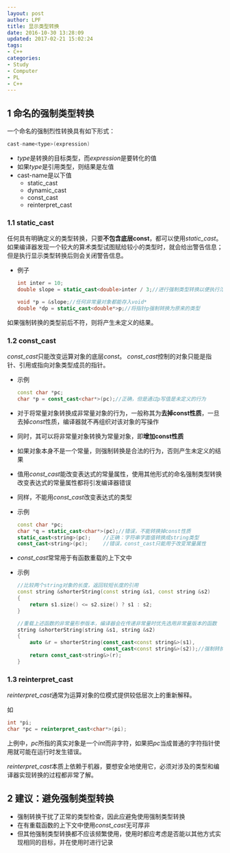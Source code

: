 ```yaml
---
layout: post
author: LPF
title: 显示类型转换
date: 2016-10-30 13:28:09
updated: 2017-02-21 15:02:24
tags:
- C++
categories:
- Study
- Computer
- PL
- C++
---
```


## 1 命名的强制类型转换

一个命名的强制烈性转换具有如下形式：

```cpp
cast-name<type>(expression)
```

- *type*是转换的目标类型，而*expression*是要转化的值
- 如果*type*是引用类型，则结果是左值
- cast-name是以下值
    + static_cast
    + dynamic_cast
    + const_cast
    + reinterpret_cast

### 1.1 static_cast

任何具有明确定义的类型转换，只要**不包含底层const**，都可以使用*static_cast*。
如果编译器发现一个较大的算术类型试图赋给较小的类型时，就会给出警告信息；但是执行显示类型转换后则会关闭警告信息。

- 例子

    ```cpp
    int inter = 10;
    double slope = static_cast<double>inter / 3;//进行强制类型转换以便执行浮点数除法

    void *p = &slope;//任何非常量对象都能存入void*
    double *dp = static_cast<double*>p;//将指针p强制转换为原来的类型
    ```

如果强制转换的类型前后不符，则将产生未定义的结果。

### 1.2 const_cast

*const_cast*只能改变运算对象的底层*const*。
*const_cast*控制的对象只能是指针、引用或指向对象类型成员的指针。

- 示例

   ```cpp
   const char *pc;
   char *p = const_cast<char*>(pc);//正确，但是通过p写值是未定义的行为
   ```


- 对于将常量对象转换成非常量对象的行为，一般称其为**去掉const性质**，一旦去掉*const*性质，编译器就不再组织对该对象的写操作
- 同时，其可以将非常量对象转换为常量对象，即**增加const性质**
- 如果对象本身不是一个常量，则强制转换是合法的行为，否则产生未定义的结果
- 值用*const_cast*能改变表达式的常量属性，使用其他形式的命名强制类型转换改变表达式的常量属性都将引发编译器错误
- 同样，不能用*const_cast*改变表达式的类型

- 示例

   ```cpp
   const char *pc;
   char *q = static_cast<char*>(pc);//错误，不能转换掉const性质
   static_cast<string>(pc);    //正确：字符串字面值转换成string类型
   const_cast<string>(pc);     //错误，const_cast只能用于改变常量属性
   ```

- *const_cast*常常用于有函数重载的上下文中
- 示例

   ```cpp
   //比较两个string对象的长度，返回较短长度的引用    
   const string &shorterString(const string &s1, const string &s2)    
   {    
       return s1.size() <= s2.size() ? s1 : s2;
   }

   //重载上述函数的非常量形参版本，编译器会在传递非常量时优先选用非常量版本的函数
   string &shorterString(string &s1, string &s2)
   {
       auto &r = shorterString(const_cast<const string&>(s1),
                               const_cast<const string&>(s2));//强制转换为const
       return const_cast<string&>(r);
   }
   ```

### 1.3 reinterpret_cast

*reinterpret_cast*通常为运算对象的位模式提供较低层次上的重新解释。

如

```cpp
int *pi;
char *pc = reinterpret_cast<char*>(pi);
```

上例中，*pc*所指的真实对象是一个*int*而非字符，如果把*pc*当成普通的字符指针使用就可能在运行时发生错误。

*reinterpret_cast*本质上依赖于机器，要想安全地使用它，必须对涉及的类型和编译器实现转换的过程都非常了解。

## 2 建议：避免强制类型转换

- 强制转换干扰了正常的类型检查，因此应避免使用强制类型转换
- 在有重载函数的上下文中使用*const_cast*无可厚非
- 但其他强制类型转换都不应该频繁使用，使用时都应考虑是否能以其他方式实现相同的目标，并在使用时进行记录
